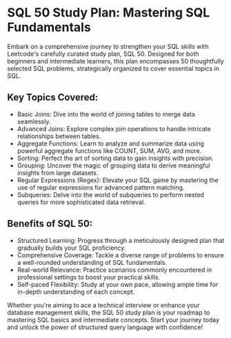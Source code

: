 # SQL 50 Study Plan: Mastering SQL Fundamentals

Embark on a comprehensive journey to strengthen your SQL skills with Leetcode's carefully curated study plan, SQL 50. Designed for both beginners and intermediate learners, this plan encompasses 50 thoughtfully selected SQL problems, strategically organized to cover essential topics in SQL.

## Key Topics Covered:

 - Basic Joins: Dive into the world of joining tables to merge data seamlessly.
 - Advanced Joins: Explore complex join operations to handle intricate relationships between tables.
 - Aggregate Functions: Learn to analyze and summarize data using powerful aggregate functions like COUNT, SUM, AVG, and more.
 - Sorting: Perfect the art of sorting data to gain insights with precision.
 - Grouping: Uncover the magic of grouping data to derive meaningful insights from large datasets.
 - Regular Expressions (Regex): Elevate your SQL game by mastering the use of regular expressions for advanced pattern matching.
 - Subqueries: Delve into the world of subqueries to perform nested queries for more sophisticated data retrieval.

## Benefits of SQL 50:

 - Structured Learning: Progress through a meticulously designed plan that gradually builds your SQL proficiency.
 - Comprehensive Coverage: Tackle a diverse range of problems to ensure a well-rounded understanding of SQL fundamentals.
 - Real-world Relevance: Practice scenarios commonly encountered in professional settings to boost your practical skills.
 - Self-paced Flexibility: Study at your own pace, allowing ample time for in-depth understanding of each concept.

Whether you're aiming to ace a technical interview or enhance your database management skills, the SQL 50 study plan is your roadmap to mastering SQL basics and intermediate concepts. Start your journey today and unlock the power of structured query language with confidence!

